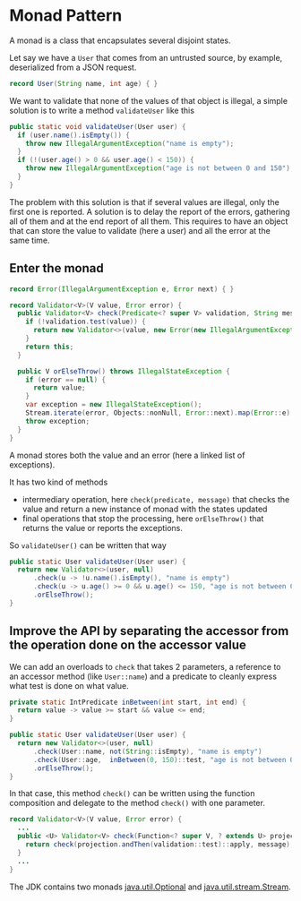 # Monad Pattern

A monad is a class that encapsulates several disjoint states.

Let say we have a `User` that comes from an untrusted source, by example, deserialized from a JSON request.
```java
record User(String name, int age) { }
```

We want to validate that none of the values of that object is illegal,
a simple solution is to write a method `validateUser` like this
```java
public static void validateUser(User user) {
  if (user.name().isEmpty()) {
    throw new IllegalArgumentException("name is empty");
  }
  if (!(user.age() > 0 && user.age() < 150)) {
    throw new IllegalArgumentException("age is not between 0 and 150");
  }
}
```

The problem with this solution is that if several values are illegal, only the first one is reported.
A solution is to delay the report of the errors, gathering all of them and at the end report of all them.
This requires to have an object that can store the value to validate (here a user) and all the error at
the same time.

## Enter the monad 

```java
record Error(IllegalArgumentException e, Error next) { }

record Validator<V>(V value, Error error) {
  public Validator<V> check(Predicate<? super V> validation, String message) {
    if (!validation.test(value)) {
      return new Validator<>(value, new Error(new IllegalArgumentException(message), error));
    }
    return this;
  }

  public V orElseThrow() throws IllegalStateException {
    if (error == null) {
      return value;
    }
    var exception = new IllegalStateException();
    Stream.iterate(error, Objects::nonNull, Error::next).map(Error::e).forEach(exception::addSuppressed);
    throw exception;
  }
}
```

A monad stores both the value and an error (here a linked list of exceptions).

It has two kind of methods
- intermediary operation, here `check(predicate, message)` that checks the value and return a new instance of monad
  with the states updated
- final operations that stop the processing, here `orElseThrow()` that returns the value or reports the exceptions.

So `validateUser()` can be written that way
```java
public static User validateUser(User user) {
  return new Validator<>(user, null)
      .check(u -> !u.name().isEmpty(), "name is empty")
      .check(u -> u.age() >= 0 && u.age() <= 150, "age is not between 0 and 150")
      .orElseThrow();
}
```

## Improve the API by separating the accessor from the operation done on the accessor value

We can add an overloads to `check` that takes 2 parameters, a reference to an accessor method (like `User::name`) and
a predicate to cleanly express what test is done on what value.

```java
private static IntPredicate inBetween(int start, int end) {
  return value -> value >= start && value <= end;
}

public static User validateUser(User user) {
  return new Validator<>(user, null)
      .check(User::name, not(String::isEmpty), "name is empty")
      .check(User::age,  inBetween(0, 150)::test, "age is not between 0 and 150")
      .orElseThrow();
}
```

In that case, this method `check()` can be written using the function composition and delegate to
the method `check()` with one parameter.

```java
record Validator<V>(V value, Error error) {
  ...
  public <U> Validator<V> check(Function<? super V, ? extends U> projection, Predicate<? super U> validation, String message) {
    return check(projection.andThen(validation::test)::apply, message);
  }
  ...
}
```

The JDK contains two monads
[java.util.Optional](https://docs.oracle.com/en/java/javase/17/docs/api/java.base/java/util/Optional.html) and
[java.util.stream.Stream](https://docs.oracle.com/en/java/javase/17/docs/api/java.base/java/util/stream/Stream.html).

